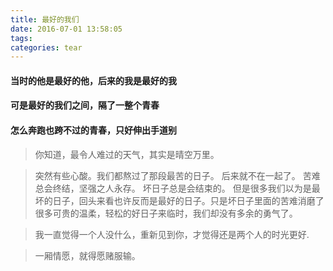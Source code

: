 ```yaml
---
title: 最好的我们
date: 2016-07-01 13:58:05
tags: 
categories: tear
---
```


#### 当时的他是最好的他，后来的我是最好的我   ####

#### 可是最好的我们之间，隔了一整个青春  ####

#### 怎么奔跑也跨不过的青春，只好伸出手道别  ####


<!-- more -->  





> 你知道，最令人难过的天气，其实是晴空万里。    

> 突然有些心酸。我们都熬过了那段最苦的日子。 后来就不在一起了。 苦难总会终结，坚强之人永存。 坏日子总是会结束的。 但是很多我们以为是最坏的日子，回头来看也许反而是最好的日子。只是坏日子里面的苦难消磨了很多可贵的温柔，轻松的好日子来临时，我们却没有多余的勇气了。

> 我一直觉得一个人没什么，重新见到你，才觉得还是两个人的时光更好.

> 一厢情愿，就得愿赌服输。


